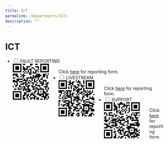 ```yaml
---
title: ICT
permalink: /departments/ICT/
description: ""
---
```

<h1>ICT</h1>
<ul class="jekyllcodex_accordion">
	<li>
		<input type="checkbox" id="accordion1">
		<label for="accordion1">FAULT REPORTING</label>
		<div>
			<div style="float: left">
			<img src="/images/Fault-ReportingQR.jpeg" style="width:80%">
			</div>
			<br>Click <a href=" https://forms.gle/oAR4PVwzLxUbWR7QA">here</a> for reporting form.<br></li>
		<li>
			<input type="checkbox" id="accordion2">
			<label for="accordion2">LIVESTREAM</label>
			<div>
				<div style ="float:left">
				<img src="/images/LivestreamQR.jpeg" style="width:80%">
				</div>
				<br>Click <a href=" https://forms.gle/3NUxL5Yv4UsbXTeG7">here</a> for reporting form.<br></li>
			<li>
				<input type="checkbox" id="accordion3">
			<label for="accordion3">SUPPORT</label>
			<div>
				<div style ="float:left">
				<img src="/images/Support-RequestQR.jpeg" style="width:80%">
				</div>
				<br>Click <a href=" https://forms.gle/gJxVgh5i7NMVcfZH8">here</a> for reporting form.<br></li>
				</ul>